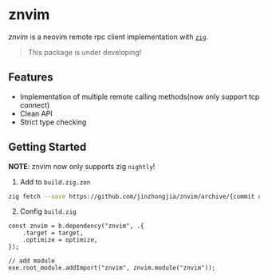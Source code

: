 # znvim

_znvim_ is a neovim remote rpc client implementation with [`zig`](https://ziglang.org/).

> This package is under developing!

## Features

- Implementation of multiple remote calling methods(now only support tcp connect)
- Clean API
- Strict type checking

## Getting Started

**NOTE**: znvim now only supports zig `nightly`!

1. Add to `build.zig.zon`

```sh
zig fetch --save https://github.com/jinzhongjia/znvim/archive/{commit or branch}.tar.gz
```

2. Config `build.zig`

```zig
const znvim = b.dependency("znvim", .{
    .target = target,
    .optimize = optimize,
});

// add module
exe.root_module.addImport("znvim", znvim.module("znvim"));
```
